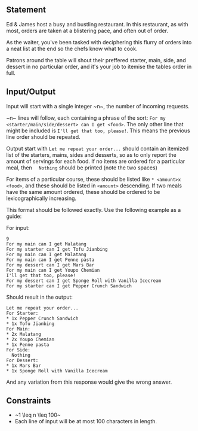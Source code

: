 ## Statement

Ed & James host a busy and bustling restaurant. In this restaurant, as with most, orders are taken at a blistering pace, and often out of order.

As the waiter, you've been tasked with deciphering this flurry of orders into a neat list at the end so the chefs know what to cook.

Patrons around the table will shout their preffered starter, main, side, and dessert in no particular order, and it's your job to itemise the tables order in full.

## Input/Output

Input will start with a single integer ~n~, the number of incoming requests.

~n~ lines will follow, each containing a phrase of the sort: `For my <starter/main/side/dessert> can I get <food>`. The only other line that might be included is `I'll get that too, please!`. This means the previous line order should be repeated.

Output start with `Let me repeat your order...` should contain an itemized list of the starters, mains, sides and desserts, so as to only report the amount of servings for each food. If no items are ordered for a particular meal, then `  Nothing` should be printed (note the two spaces)

For items of a particular course, these should be listed like `* <amount>x <food>`, and these should be listed in `<amount>` descending. If two meals have the same amount ordered, these should be ordered to be lexicographically increasing.

This format should be followed exactly. Use the following example as a guide:

For input:
```
9
For my main can I get Malatang
For my starter can I get Tofu Jianbing
For my main can I get Malatang
For my main can I get Penne pasta
For my dessert can I get Mars Bar
For my main can I get Youpo Chemian
I'll get that too, please!
For my dessert can I get Sponge Roll with Vanilla Icecream
For my starter can I get Pepper Crunch Sandwich
```

Should result in the output:
```
Let me repeat your order...
For Starter:
* 1x Pepper Crunch Sandwich
* 1x Tofu Jianbing
For Main:
* 2x Malatang
* 2x Youpo Chemian
* 1x Penne pasta
For Side:
  Nothing
For Dessert:
* 1x Mars Bar
* 1x Sponge Roll with Vanilla Icecream
```

And any variation from this response would give the wrong answer.

## Constraints

* ~1 \leq n \leq 100~
* Each line of input will be at most 100 characters in length.
